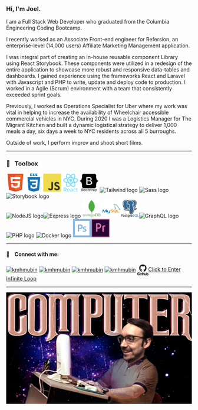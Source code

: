 ### Hi, I'm Joel.

I am a Full Stack Web Developer who graduated from the Columbia Engineering Coding Bootcamp. 

I recently worked as an Associate Front-end engineer for Refersion, an enterprise-level (14,000 users) Affiliate Marketing Management application. 

I was integral part of creating an in-house reusable component Library using React Storybook. These components were utilized in a redesign of the entire application to showcase more robust and responsive data-tables and dashboards.
I gained experience using the frameworks React and Laravel with Javascript and PHP to write, update and deploy code to production.
I worked in a Agile (Scrum) environment with a team that consistently exceeded sprint goals.

Previously, I worked as Operations Specialist for Uber where my work was vital in helping to increase the availability of Wheelchair accessible commercial vehicles in NYC. During 2020 I was a Logistics Manager for The Migrant Kitchen and built a dynamic logistical strategy to deliver 1,000 meals a day, six days a week to NYC residents across all 5 burroughs.

Outside of work, I perform improv and shoot short films. 
- - -
<h3>🧰 &ensp;Toolbox</h3>

<img src="https://github.com/devicons/devicon/raw/master/icons/html5/html5-original.svg" alt="HTML logo" width="50" height="50" /><img src="https://github.com/devicons/devicon/raw/master/icons/css3/css3-plain-wordmark.svg" alt="CSS logo" width="50" height="50" /><img src="https://raw.githubusercontent.com/devicons/devicon/c7d326b6009e60442abc35fa45706d6f30ee4c8e/icons/javascript/javascript-original.svg" alt="JavaScript logo" width="50" height="50" /><img src="https://raw.githubusercontent.com/devicons/devicon/c7d326b6009e60442abc35fa45706d6f30ee4c8e/icons/react/react-original-wordmark.svg" alt="React logo" width="50" height="50" /><img src="https://raw.githubusercontent.com/devicons/devicon/c7d326b6009e60442abc35fa45706d6f30ee4c8e/icons/bootstrap/bootstrap-plain-wordmark.svg" alt="Bootstrap logo" width="50" height="50" /> <img src="https://camo.githubusercontent.com/eab4e3fe8ddae86bac8e286b490019fa69a2f57daf01ffeb38d24b2bb32d7e1c/68747470733a2f2f63646e2e776f726c64766563746f726c6f676f2e636f6d2f6c6f676f732f7461696c77696e646373732e737667" alt="Tailwind logo" width="50" height="50" />
<img src="https://icongr.am/devicon/sass-original.svg?size=128&color=currentColor" alt="Sass logo" width="50" height="50" />
<img src="https://user-images.githubusercontent.com/18430599/38112659-491f9112-3368-11e8-8b65-1725f19a61fa.png" alt="Storybook logo" width="50" height="50" />
</br>
<img src="https://images.g2crowd.com/uploads/product/image/large_detail/large_detail_f0b606abb6d19089febc9faeeba5bc05/nodejs-development-services.png" alt="NodeJS logo" width="50" height="50" /><img src="https://pngimage.net/wp-content/uploads/2018/05/express-js-png-5.png" alt="Express logo" width="50" height="50" />        <img src="https://raw.githubusercontent.com/devicons/devicon/c7d326b6009e60442abc35fa45706d6f30ee4c8e/icons/mongodb/mongodb-plain-wordmark.svg" alt="MongoDB logo" width="50" height="50" />
<img src="https://raw.githubusercontent.com/devicons/devicon/c7d326b6009e60442abc35fa45706d6f30ee4c8e/icons/mysql/mysql-original-wordmark.svg" alt="MySQL logo" width="50" height="50" /><img src="https://raw.githubusercontent.com/devicons/devicon/c7d326b6009e60442abc35fa45706d6f30ee4c8e/icons/postgresql/postgresql-original-wordmark.svg" alt="PostgreSQL logo" width="50" height="50" /><img src="https://devicons.railway.app/i/graphql.svg" alt="GraphQL logo" width="50" height="50" />
<img src="https://icongr.am/devicon/php-original.svg?size=128&color=currentColor" alt="PHP logo" width="50" height="50" />
<img src="https://icongr.am/devicon/docker-original-wordmark.svg?size=128&color=currentColor" alt="Docker logo" width="50" height="50" /> <img src="https://raw.githubusercontent.com/devicons/devicon/c7d326b6009e60442abc35fa45706d6f30ee4c8e/icons/photoshop/photoshop-line.svg" alt="Photoshop logo" width="50" height="50" /><img src="https://raw.githubusercontent.com/devicons/devicon/c7d326b6009e60442abc35fa45706d6f30ee4c8e/icons/premierepro/premierepro-original.svg" alt="Premiere logo" width="50" height="50" />   
- - -  
<h4 align="left">🤝 &ensp; Connect with me:</h4>  
<p align="left">
<a href="https://www.linkedin.com/in/joel-straley-559aab97/" target="blank"><img align="center" src="https://github.com/kmhmubin/kmhmubin/blob/master/assets/linkedin.svg" alt="kmhmubin" height="30" width="30" /></a>
 <a href="https://twitter.com/joelstraley" target="blank"><img align="center" src="https://github.com/kmhmubin/kmhmubin/blob/master/assets/twitter.svg" alt="kmhmubin" height="30" width="30" /></a> 
<a href="facebook.com/joelStraley" target="blank"><img align="center" src="https://github.com/kmhmubin/kmhmubin/blob/master/assets/facebook.svg" alt="kmhmubin" height="30" width="30" /></a>  
<a href="https://www.instagram.com/joelstraleyunofficial/" target="blank"><img align="center" src="https://github.com/kmhmubin/kmhmubin/blob/master/assets/instagram.svg" alt="kmhmubin" height="30" width="30" /></a>  
<a href="https://github.com/Joelstraley/" target="blank"><img align="center" src="https://raw.githubusercontent.com/devicons/devicon/c7d326b6009e60442abc35fa45706d6f30ee4c8e/icons/github/github-original-wordmark.svg" alt="kmhmubin" height="30" width="30" />Click to Enter Infinite Loop</a>  
</p> 

- - -
![alt text](https://github.com/Joelstraley/joelstraley/blob/main/assets/joel-with-a-computer.jpg?raw=true)


<!-- Connect with me -->  
 

<!--
**Joelstraley/joelstraley** is a ✨ _special_ ✨ repository because its `README.md` (this file) appears on your GitHub profile.

Here are some ideas to get you started:

- 🔭 I’m currently working on ...
- 🌱 I’m currently learning ...
- 👯 I’m looking to collaborate on ...
- 🤔 I’m looking for help with ...
- 💬 Ask me about ...
- 📫 How to reach me: ...
- 😄 Pronouns: ...
- ⚡ Fun fact: ...
-->
